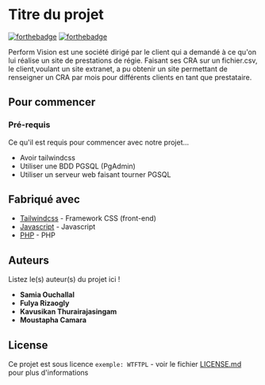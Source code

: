 # Titre du projet

[![forthebadge](http://forthebadge.com/images/badges/built-with-love.svg)](http://forthebadge.com)  [![forthebadge](http://forthebadge.com/images/badges/powered-by-electricity.svg)](http://forthebadge.com)

Perform Vision est une société dirigé par le client qui a demandé à ce qu'on lui réalise un site de prestations de régie. Faisant ses CRA sur un fichier.csv, le client,voulant un site extranet, a pu obtenir un site permettant de renseigner un CRA par mois pour différents clients en tant que prestataire.
## Pour commencer


### Pré-requis

Ce qu'il est requis pour commencer avec notre projet...

- Avoir tailwindcss
- Utiliser une BDD PGSQL (PgAdmin)
- Utiliser un serveur web faisant tourner PGSQL

## Fabriqué avec


* [Tailwindcss](https://tailwindcss.com/) - Framework CSS (front-end)
* [Javascript](https://developer.mozilla.org/fr/docs/Web/JavaScript) - Javascript
* [PHP](https://www.php.net/manual/fr/intro-whatis.php) - PHP



## Auteurs
Listez le(s) auteur(s) du projet ici !
* **Samia Ouchallal**
* **Fulya Rizaogly**
* **Kavusikan Thurairajasingam**
* **Moustapha Camara** 



## License

Ce projet est sous licence ``exemple: WTFTPL`` - voir le fichier [LICENSE.md](LICENSE.md) pour plus d'informations


